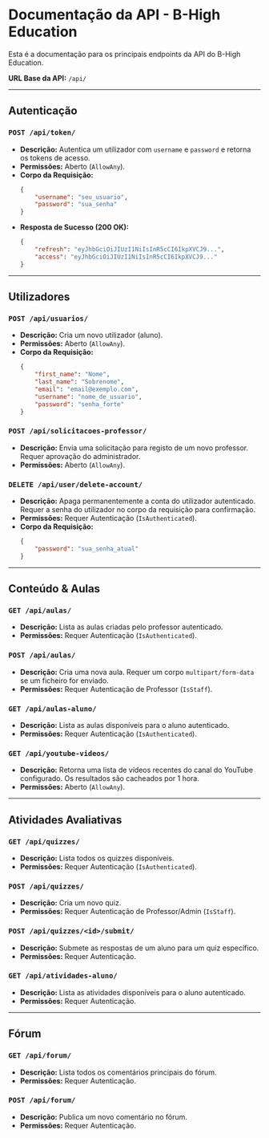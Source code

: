 # Documentação da API - B-High Education

Esta é a documentação para os principais endpoints da API do B-High Education.

**URL Base da API:** `/api/`

---

## Autenticação

### `POST /api/token/`
* **Descrição:** Autentica um utilizador com `username` e `password` e retorna os tokens de acesso.
* **Permissões:** Aberto (`AllowAny`).
* **Corpo da Requisição:**
    ```json
    {
        "username": "seu_usuario",
        "password": "sua_senha"
    }
    ```
* **Resposta de Sucesso (200 OK):**
    ```json
    {
        "refresh": "eyJhbGciOiJIUzI1NiIsInR5cCI6IkpXVCJ9...",
        "access": "eyJhbGciOiJIUzI1NiIsInR5cCI6IkpXVCJ9..."
    }
    ```

---

## Utilizadores

### `POST /api/usuarios/`
* **Descrição:** Cria um novo utilizador (aluno).
* **Permissões:** Aberto (`AllowAny`).
* **Corpo da Requisição:**
    ```json
    {
        "first_name": "Nome",
        "last_name": "Sobrenome",
        "email": "email@exemplo.com",
        "username": "nome_de_usuario",
        "password": "senha_forte"
    }
    ```

### `POST /api/solicitacoes-professor/`
* **Descrição:** Envia uma solicitação para registo de um novo professor. Requer aprovação do administrador.
* **Permissões:** Aberto (`AllowAny`).

### `DELETE /api/user/delete-account/`
* **Descrição:** Apaga permanentemente a conta do utilizador autenticado. Requer a senha do utilizador no corpo da requisição para confirmação.
* **Permissões:** Requer Autenticação (`IsAuthenticated`).
* **Corpo da Requisição:**
    ```json
    {
        "password": "sua_senha_atual"
    }
    ```

---

## Conteúdo & Aulas

### `GET /api/aulas/`
* **Descrição:** Lista as aulas criadas pelo professor autenticado.
* **Permissões:** Requer Autenticação (`IsAuthenticated`).

### `POST /api/aulas/`
* **Descrição:** Cria uma nova aula. Requer um corpo `multipart/form-data` se um ficheiro for enviado.
* **Permissões:** Requer Autenticação de Professor (`IsStaff`).

### `GET /api/aulas-aluno/`
* **Descrição:** Lista as aulas disponíveis para o aluno autenticado.
* **Permissões:** Requer Autenticação (`IsAuthenticated`).

### `GET /api/youtube-videos/`
* **Descrição:** Retorna uma lista de vídeos recentes do canal do YouTube configurado. Os resultados são cacheados por 1 hora.
* **Permissões:** Aberto (`AllowAny`).

---

## Atividades Avaliativas

### `GET /api/quizzes/`
* **Descrição:** Lista todos os quizzes disponíveis.
* **Permissões:** Requer Autenticação (`IsAuthenticated`).

### `POST /api/quizzes/`
* **Descrição:** Cria um novo quiz.
* **Permissões:** Requer Autenticação de Professor/Admin (`IsStaff`).

### `POST /api/quizzes/<id>/submit/`
* **Descrição:** Submete as respostas de um aluno para um quiz específico.
* **Permissões:** Requer Autenticação.

### `GET /api/atividades-aluno/`
* **Descrição:** Lista as atividades disponíveis para o aluno autenticado.
* **Permissões:** Requer Autenticação.

---

## Fórum

### `GET /api/forum/`
* **Descrição:** Lista todos os comentários principais do fórum.
* **Permissões:** Requer Autenticação.

### `POST /api/forum/`
* **Descrição:** Publica um novo comentário no fórum.
* **Permissões:** Requer Autenticação.
